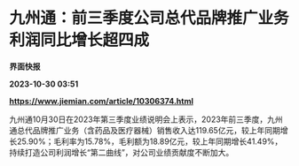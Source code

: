 # 九州通：前三季度公司总代品牌推广业务利润同比增长超四成
**界面快报**

**2023-10-30 03:51**

**https://www.jiemian.com/article/10306374.html**

九州通10月30日在2023年第三季度业绩说明会上表示，2023年前三季度，九州通总代品牌推广业务（含药品及医疗器械）销售收入达119.65亿元，较上年同期增长25.90%；毛利率为15.78%，毛利额为18.89亿元，较上年同期增长41.49%，持续打造公司利润增长“第二曲线”，对公司业绩贡献度不断加大。